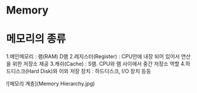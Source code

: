 # Memory

# 메모리의 종류
1.메인메모리 : 램(RAM) D램
2.레지스터(Register) : CPU안에 내장 되어 있어서 연산을 위한 저장소 제공
3.캐쉬(Cache) : S램. CPU와 램 사이에서 중간 저장소 역할
4.하드디스크(Hard Disk)와 이외 저장 장치 : 하드디스크, I/O 장치 등등

![메모리 계층](Memory Hierarchy.jpg)


